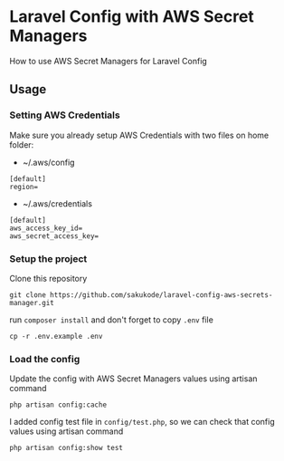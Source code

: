 # Laravel Config with AWS Secret Managers

How to use AWS Secret Managers for Laravel Config

## Usage

### Setting AWS Credentials

Make sure you already setup AWS Credentials with two files on home folder:

- ~/.aws/config
```
[default]
region=
```

- ~/.aws/credentials
```
[default]
aws_access_key_id=
aws_secret_access_key=
```

### Setup the project

Clone this repository
```
git clone https://github.com/sakukode/laravel-config-aws-secrets-manager.git
```

run `composer install` and don't forget to copy `.env` file
```
cp -r .env.example .env
```

### Load the config

Update the config with AWS Secret Managers values using artisan command

```
php artisan config:cache
```

I added config test file in `config/test.php`, so we can check that config values using artisan command

```
php artisan config:show test
```


